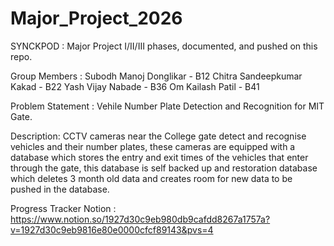 # Major_Project_2026
SYNCKPOD : Major Project I/II/III phases, documented, and pushed on this repo.

Group Members :
Subodh Manoj Donglikar - B12
Chitra Sandeepkumar Kakad - B22
Yash Vijay Nabade - B36
Om Kailash Patil - B41

Problem Statement : Vehile Number Plate Detection and Recognition for MIT Gate.

Description: CCTV cameras near the College gate detect and recognise vehicles and their number plates, these
cameras are equipped with a database which stores the entry and exit times of the vehicles that enter through the gate,
this database is self backed up and restoration database which deletes 3 month old data and creates room for new data to be pushed in the database.

Progress Tracker Notion : https://www.notion.so/1927d30c9eb980db9cafdd8267a1757a?v=1927d30c9eb9816e80e0000cfcf89143&pvs=4

